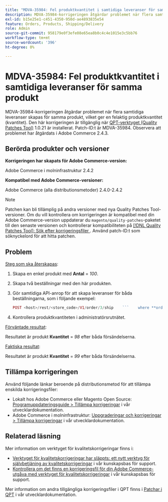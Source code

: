 ```yaml
---
title: "MDVA-35984: Fel produktkvantitet i samtidiga leveranser för samma produkt"
description: MDVA-35984-korrigeringen åtgärdar problemet när flera samtidiga leveranser skapas för samma produkt, vilket ger en felaktig produktkvantitet (kvantitet). Den här korrigeringen är tillgänglig när [QPT-verktyget (Quality Patches Tool)](/help/announcements/adobe-commerce-announcements/magento-quality-patches-released-new-tool-to-self-serve-quality-patches.md) 1.0.21 är installerat. Patch-ID:t är MDVA-35984. Observera att problemet har åtgärdats i Adobe Commerce 2.4.3.
exl-id: b15e25e1-c451-4350-950d-ae4893835e54
feature: Orders, Products, Shipping/Delivery
role: Admin
source-git-commit: 958179e0f3efe08e65ea8b0c4c4e1015e3c5bb76
workflow-type: tm+mt
source-wordcount: '396'
ht-degree: 0%

---
```


# MDVA-35984: Fel produktkvantitet i samtidiga leveranser för samma produkt

MDVA-35984-korrigeringen åtgärdar problemet när flera samtidiga leveranser skapas för samma produkt, vilket ger en felaktig produktkvantitet (kvantitet). Den här korrigeringen är tillgänglig när [QPT-verktyget (Quality Patches Tool)](/help/announcements/adobe-commerce-announcements/magento-quality-patches-released-new-tool-to-self-serve-quality-patches.md) 1.0.21 är installerat. Patch-ID:t är MDVA-35984. Observera att problemet har åtgärdats i Adobe Commerce 2.4.3.

## Berörda produkter och versioner

**Korrigeringen har skapats för Adobe Commerce-version:**

Adobe Commerce i molninfrastruktur 2.4.2

**Kompatibel med Adobe Commerce-versioner:**

Adobe Commerce (alla distributionsmetoder) 2.4.0-2.4.2

>[!NOTE]
>
>Patchen kan bli tillämplig på andra versioner med nya Quality Patches Tool-versioner. Om du vill kontrollera om korrigeringen är kompatibel med din Adobe Commerce-version uppdaterar du `magento/quality-patches`-paketet till den senaste versionen och kontrollerar kompatibiliteten på [[!DNL Quality Patches Tool]: Sök efter korrigeringsfiler ](https://devdocs.magento.com/quality-patches/tool.html#patch-grid). Använd patch-ID:t som söknyckelord för att hitta patchen.

## Problem

<u>Steg som ska återskapas</u>:

1. Skapa en enkel produkt med **Antal** = *100*.
1. Skapa två beställningar med den här produkten.
1. Gör samtidiga API-anrop för att skapa leveranser för båda beställningarna, som i följande exempel:

   ```php
   POST <host>/rest/<store_code>/V1/order/3/ship    ```    where **order id** = *3* , with a payload like:    ```php    {        "items": [            {                "order_item_id": <order_item_id>,                "qty": 1            }        ],        "tracks": [            {                "track_number": "1Y-9876543210",                "title": "United Parcel Service",                "carrier_code": "ups"            }        ]    }
   ```

1. Kontrollera produktkvantiteten i administratörsrutnätet.

<u>Förväntade resultat</u>:

Resultatet är produkt **Kvantitet** = *98* efter båda försändelserna.

<u>Faktiska resultat</u>:

Resultatet är produkt **Kvantitet** = *99* efter båda försändelserna.

## Tillämpa korrigeringen

Använd följande länkar beroende på distributionsmetod för att tillämpa enskilda korrigeringsfiler:

* Lokalt hos Adobe Commerce eller Magento Open Source: [Programuppdateringsguide > Tillämpa korrigeringar](https://devdocs.magento.com/guides/v2.4/comp-mgr/patching/mqp.html) i vår utvecklardokumentation.
* Adobe Commerce i molninfrastruktur: [Uppgraderingar och korrigeringar > Tillämpa korrigeringar](https://devdocs.magento.com/cloud/project/project-patch.html) i vår utvecklardokumentation.

## Relaterad läsning

Mer information om verktyget för kvalitetskorrigeringar finns i:

* [Verktyget för kvalitetskorrigeringar har släppts: ett nytt verktyg för självbetjäning av kvalitetskorrigeringar](/help/announcements/adobe-commerce-announcements/magento-quality-patches-released-new-tool-to-self-serve-quality-patches.md) i vår kunskapsbas för support.
* [Kontrollera om det finns en korrigeringsfil för din Adobe Commerce-utgåva med verktyget för kvalitetskorrigeringar](/help/support-tools/patches-available-in-qpt-tool/check-patch-for-magento-issue-with-magento-quality-patches.md) i vår kunskapsbas för support.

Mer information om andra tillgängliga korrigeringsfiler i QPT finns i [Patchar i QPT](https://devdocs.magento.com/quality-patches/tool.html#patch-grid) i vår utvecklardokumentation.
